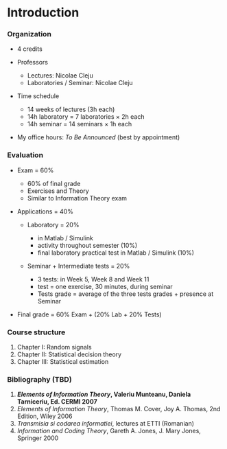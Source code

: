 # Introduction

### Organization

- 4 credits
- Professors
    - Lectures: Nicolae Cleju
    - Laboratories / Seminar: Nicolae Cleju

- Time schedule
    - 14 weeks of lectures (3h each)
    - 14h laboratory = 7 laboratories $\times$ 2h each
    - 14h seminar = 14 seminars $\times$ 1h each

- My office hours: *To Be Announced* (best by appointment)


### Evaluation

- Exam = 60%
    - 60% of final grade
    - Exercises and Theory
    - Similar to Information Theory exam
    
- Applications = 40%
    - Laboratory = 20%
        - in Matlab / Simulink
        - activity throughout semester (10%)
        - final laboratory practical test in Matlab / Simulink (10%)

    - Seminar + Intermediate tests = 20%
        - 3 tests: in Week 5, Week 8 and Week 11
        - test = one exercise, 30 minutes, during seminar
        - Tests grade = average of the three tests grades + presence at Seminar

- Final grade = 60% Exam + (20% Lab + 20% Tests)


### Course structure
1. Chapter I:   Random signals
2. Chapter II:  Statistical decision theory
3. Chapter III: Statistical estimation

### Bibliography (TBD)

1. ***Elements of Information Theory*, Valeriu Munteanu, Daniela Tarniceriu, Ed. CERMI 2007**
1. *Elements of Information Theory*, Thomas M. Cover, Joy A. Thomas, 2nd Edition, Wiley 2006
1. *Transmisia si codarea informatiei*, lectures at ETTI (Romanian)
1. *Information and Coding Theory*, Gareth A. Jones, J. Mary Jones, Springer 2000

